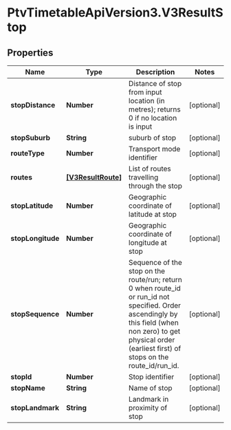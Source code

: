 # PtvTimetableApiVersion3.V3ResultStop

## Properties
Name | Type | Description | Notes
------------ | ------------- | ------------- | -------------
**stopDistance** | **Number** | Distance of stop from input location (in metres); returns 0 if no location is input | [optional] 
**stopSuburb** | **String** | suburb of stop | [optional] 
**routeType** | **Number** | Transport mode identifier | [optional] 
**routes** | [**[V3ResultRoute]**](V3ResultRoute.md) | List of routes travelling through the stop | [optional] 
**stopLatitude** | **Number** | Geographic coordinate of latitude at stop | [optional] 
**stopLongitude** | **Number** | Geographic coordinate of longitude at stop | [optional] 
**stopSequence** | **Number** | Sequence of the stop on the route/run; return 0 when route_id or run_id not specified. Order ascendingly by this field (when non zero) to get physical order (earliest first) of stops on the route_id/run_id. | [optional] 
**stopId** | **Number** | Stop identifier | [optional] 
**stopName** | **String** | Name of stop | [optional] 
**stopLandmark** | **String** | Landmark in proximity of stop | [optional] 
